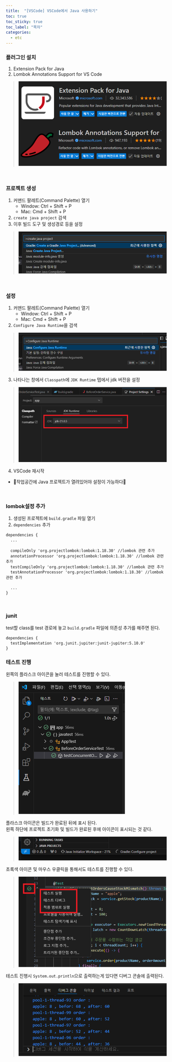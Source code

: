 ```yaml
---
title:  "[VSCode] VSCode에서 Java 사용하기"
toc: true
toc_sticky: true
toc_label: "목차"
categories:
  - etc
---
```

### 플러그인 설치
1. Extension Pack for Java  
2. Lombok Annotations Support for VS Code  
> ![이미지](/imgs/vscode/vscode_java1.png)  
  
<br/>
  
### 프로젝트 생성
1. 커맨드 팔레트(Command Palette) 열기
   * Window: Ctrl + Shift + P  
   * Mac: Cmd + Shift + P  
2. `create java project` 검색  
3. 이후 빌드 도구 및 생성경로 등을 설정  
> ![이미지](/imgs/vscode/vscode_java2.png)  
    
<br/>
  
### 설정
1. 커맨드 팔레트(Command Palette) 열기
   * Window: Ctrl + Shift + P  
   * Mac: Cmd + Shift + P  
2. `Configure Java Runtime`을 검색  
> ![이미지](/imgs/vscode/vscode_java3.png)  
3. 나타나는 창에서 `Classpath`에 `JDK Runtime` 탭에서 jdk 버전을 설정  
> ![이미지](/imgs/vscode/vscode_java4.png)  
4. VSCode 재시작  
*  🧭작업공간에 Java 프로젝트가 열려있어야 설정이 가능하다🧭  
  
<br/>
    
### lombok설정 추가
1. 생성된 프로젝트에 `build.gradle` 파일 열기  
2. `dependencies` 추가
  
```
dependencies {
  ...

  compileOnly 'org.projectlombok:lombok:1.18.30' //lombok 관련 추가
  annotationProcessor 'org.projectlombok:lombok:1.18.30' //lombok 관련 추가
  testCompileOnly 'org.projectlombok:lombok:1.18.30' //lombok 관련 추가
  testAnnotationProcessor 'org.projectlombok:lombok:1.18.30' //lombok 관련 추가

  ...
}
```
  
<br/>
    
### junit
test할 class를 test 경로에 놓고 `build.gradle` 파일에 의존성 추가를 해주면 된다.  
```
dependencies {
  testImplementation 'org.junit.jupiter:junit-jupiter:5.10.0'
}
```

### 테스트 진행
왼쪽의 플라스크 아이콘을 눌러 테스트를 진행할 수 있다.
> ![이미지](/imgs/vscode/vscode_java5.png)  
  
플라스크 아이콘은 빌드가 완료된 뒤에 표시 된다.  
왼쪽 하단에 프로젝트 초기화 및 빌드가 완료된 후에 아이콘이 표시되는 것 같다.  
> ![이미지](/imgs/vscode/vscode_java7.png)  
  
초록색 아이콘 및 마우스 우클릭을 통해서도 테스트를 진행할 수 있다.  
> ![이미지](/imgs/vscode/vscode_java8.png)  
  
테스트 진행시 `System.out.println`으로 출력하는게 있다면 디버그 콘솔에 출력된다.  
> ![이미지](/imgs/vscode/vscode_java6.png)  
  
